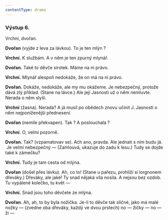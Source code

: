 ```yaml
---
contentType: drama
---
```


<section>

### Výstup 6.

Vrchní, dvořan.

**Dvořan** (vyjde z leva za lávkou). To je ten mlýn ? 

**Vrchní.** K službám. A v něm je ten zpurný mlynář. 

**Dvořan.** Také to děvče sirotek. Máme na ni právo. 

**Vrchní.** Mlynář alespoň nedokáže, že on má na ni právo.

**Dvořan.** Dokáže, nedokáže, ale my mu okážeme. Je nebezpečný, protože dává zlý příklad. (Stane na lávce.) Ale její Jasnosti už o něm nemluvte. Nerada o něm slyší.

**Vrchní** (žasna). Nerada? A já musil po obědech znovu učinit J. Jasnosti o něm nejponíženější přednesení.

**Dvořan** (nemile překvapen). Tak ? A poslouchala ? 

**Vrchní.** O, velmi pozorně.

**Dvořan.** Tak? (vzpamatovav se). Ach ano, pravda. Ale jednati s ním budu já.  Je velmi nebezpečný — (Zamlouvá, ukazuje do zadu k lesu.) Tudy se dojde také k zámečku?

**Vrchní.** Tudy je tam cesta od mlýna.

**Dvořan** (došel přes lávku). Ah, co to! (Stane u pařezu, prohlíží si lorgnonem dřeváky.) Dřeváky, ale jaké! Ty snad nějaká víla nosila. A nejsou bez ozdob. Tu vypálené kolečko, tu květ —

**Vrchní.** Snad jsou toho děvčete ze mlýna.

**Dvořan.** Ah, ah, to by byla nožička. Je-li to děvče tak sličné, jako má malé nožky — (zvedne oba dřeváky, každý ve dvou prstech) no — žičky — no — ži —

</section>
